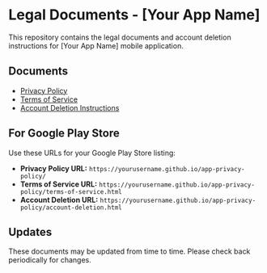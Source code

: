 # Legal Documents - [Your App Name]

This repository contains the legal documents and account deletion instructions for [Your App Name] mobile application.

## Documents

- [Privacy Policy](https://yourusername.github.io/app-privacy-policy/)
- [Terms of Service](https://yourusername.github.io/app-privacy-policy/terms-of-service.html)
- [Account Deletion Instructions](https://yourusername.github.io/app-privacy-policy/account-deletion.html)

## For Google Play Store

Use these URLs for your Google Play Store listing:

- **Privacy Policy URL:** `https://yourusername.github.io/app-privacy-policy/`
- **Terms of Service URL:** `https://yourusername.github.io/app-privacy-policy/terms-of-service.html`
- **Account Deletion URL:** `https://yourusername.github.io/app-privacy-policy/account-deletion.html`

## Updates

These documents may be updated from time to time. Please check back periodically for changes.
